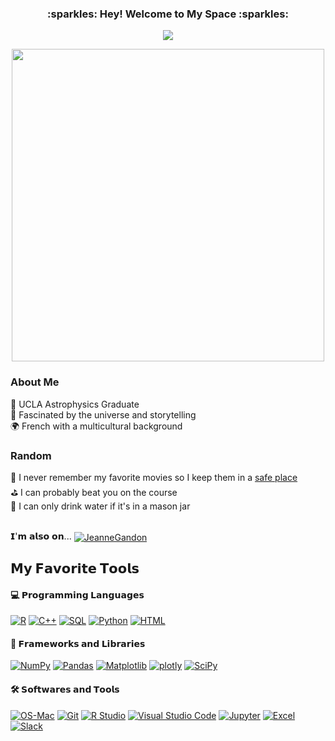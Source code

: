 <h3 align="center">
  :sparkles: Hey! Welcome to My Space :sparkles:
</h3>

<p align="center">
  <a href="https://github.com/DenverCoder1/readme-typing-svg"><img src="https://readme-typing-svg.herokuapp.com/?lines=Astrophysicist;Data%20Analyst;Film%20Nerd;Traveler%20and%20Explorer;&font=Fira%20Code&center=true&width=840&height=45&color=f75c7e&vCenter=true&size=22"></a>
</p>

<p align="center">
  <img src='https://imgur.com/ojnKLDL.jpg' width='500' align="center">
  <p>
   
  <h3>About Me</h3>
  🚀 UCLA Astrophysics Graduate <br>
  🌌 Fascinated by the universe and storytelling <br>
  🌍 French with a multicultural background
  
  <h3>Random</h3>
  🎥 I never remember my favorite movies so I keep them in a <a href="https://letterboxd.com/jeannegandon/">safe place</a> <br>
  ⛳️ I can probably beat you on the course <br>
  🚰 I can only drink water if it's in a mason jar
  </p>
  
</p>

<br>
𝗜'𝗺 𝗮𝗹𝘀𝗼 𝗼𝗻...
<a href="https://www.linkedin.com/in/jeanne-gandon-21580a1a7/" target="blank"><img align="center" src="https://img.shields.io/badge/LinkedIn-blue?style=flat&logo=linkedin&labelColor=black" alt="JeanneGandon" /></a>

## 𝗠𝘆 𝗙𝗮𝘃𝗼𝗿𝗶𝘁𝗲 𝗧𝗼𝗼𝗹𝘀

#### 💻 𝗣𝗿𝗼𝗴𝗿𝗮𝗺𝗺𝗶𝗻𝗴 𝗟𝗮𝗻𝗴𝘂𝗮𝗴𝗲𝘀
 
  <a href="#"><img alt="R" src="https://custom-icon-badges.herokuapp.com/badge/R-276DC3?logo=R&logoColor=white"></a>
  <a href="#"><img alt="C++" src="https://custom-icon-badges.herokuapp.com/badge/C++-00599C?logo=c-plus-plus-93c7ddd5cc&logoColor=white"></a>
  <a href="#"><img alt="SQL" src="https://custom-icon-badges.herokuapp.com/badge/SQL-4479A1?logo=database&logoColor=white"></a>
  <a href="#"><img alt="Python" src="https://img.shields.io/badge/Python-3776AB?logo=python&logoColor=white"></a>
  <a href="#"><img alt="HTML" src="https://custom-icon-badges.herokuapp.com/badge/HTML-0052A2.svg?logo=HTML&logoColor=white"></a>
  
  
#### 🧰 𝗙𝗿𝗮𝗺𝗲𝘄𝗼𝗿𝗸𝘀 𝗮𝗻𝗱 𝗟𝗶𝗯𝗿𝗮𝗿𝗶𝗲𝘀
 
  <a href="#"><img alt="NumPy" src="https://img.shields.io/badge/Numpy-013243?logo=numpy&logoColor=white"></a>
  <a href="#"><img alt="Pandas" src="https://img.shields.io/badge/Pandas-150458?logo=pandas&logoColor=white"></a>
  <a href="#"><img alt="Matplotlib" src="https://custom-icon-badges.herokuapp.com/badge/Matplotlib-337C99?logo=matplotlib-logo-7676870ac0-seeklogo&logoColor=white"></a>
  <a href="#"><img alt="plotly" src="https://img.shields.io/badge/plotly-3F4F75?logo=plotly&logoColor=white"></a>
  <a href="#"><img alt="SciPy" src="https://img.shields.io/badge/SciPy-8CAAE6?logo=scipy&logoColor=white"></a>
  
  

#### 🛠️ 𝗦𝗼𝗳𝘁𝘄𝗮𝗿𝗲𝘀 𝗮𝗻𝗱 𝗧𝗼𝗼𝗹𝘀

<a href="#"><img alt="OS-Mac" src="https://img.shields.io/badge/-Os%20Mac-555555?logo=apple&logoColor=white"></a>
<a href="#"><img alt="Git" src="https://img.shields.io/badge/Git-F05032?logo=git&logoColor=white"></a>
<a href="#"><img alt="R Studio" src="https://img.shields.io/badge/R Studio-75AADB?logo=RStudio&logoColor=white"></a>
<a href="#"><img alt="Visual Studio Code" src="https://img.shields.io/badge/Visual%20Studio%20Code-5C2D91?logo=visual-studio-code&logoColor=white"></a>
<a href="#"><img alt="Jupyter" src="https://img.shields.io/badge/Jupyter-F37626?logo=Jupyter&logoColor=white"></a>
<a href="#"><img alt="Excel" src="https://img.shields.io/badge/MicrosoftExcel-217346?logo=microsoftexcel&logoColor=white"></a>
<a href="#"><img alt="Slack" src="https://img.shields.io/badge/Slack-4A154B?logo=slack&logoColor=white"></a>


